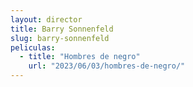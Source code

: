 ```yaml
---
layout: director
title: Barry Sonnenfeld
slug: barry-sonnenfeld
peliculas:
  - title: "Hombres de negro"
    url: "2023/06/03/hombres-de-negro/"
---
```

